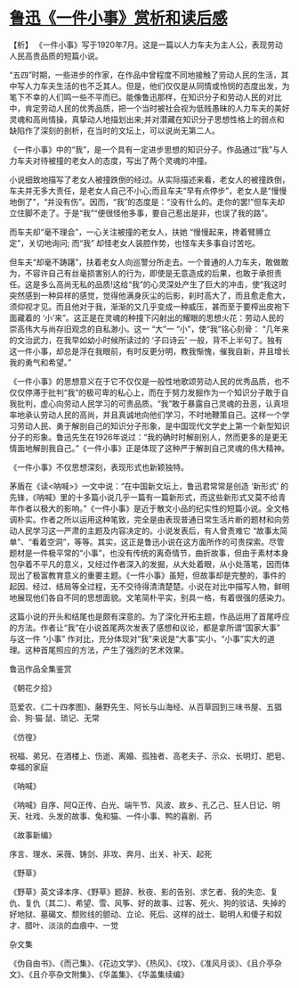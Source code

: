 # [鲁迅《一件小事》赏析和读后感](https://www.vrrw.net/wx/9226.html)

【析】 《一件小事》写于1920年7月。这是一篇以人力车夫为主人公，表现劳动人民高贵品质的短篇小说。

“五四”时期，一些进步的作家，在作品中曾程度不同地接触了劳动人民的生活，其中写人力车夫生活的也不乏其人。但是，他们仅仅是从同情或怜悯的态度出发，为笔下不幸的人们鸣一些不平而已。能像鲁迅那样，在知识分子和劳动人民的对比中，肯定劳动人民的优秀品质，把一个当时被社会视为低贱愚昧的人力车夫的美好灵魂和高尚情操，真挚动人地描划出来;并对潜藏在知识分子思想性格上的弱点和缺陷作了深刻的剖析，在当时的文坛上，可以说尚无第二人。

《一件小事》中的“我”，是一个具有一定进步思想的知识分子。作品通过“我”与人力车夫对待被撞的老女人的态度，写出了两个灵魂的冲撞。

小说细致地描写了老女人被撞跌倒的经过。从实际描述来看，老女人的被撞跌倒，车夫并无多大责任，是老女人自己不小心;而且车夫“早有点停步”，老女人是“慢慢地倒了”，“并没有伤”。因而，“我”的态度是：“没有什么的。走你的罢!”但车夫却立住脚不走了。于是“我”“便很怪他多事，要自己惹出是非，也误了我的路”。

而车夫却“毫不理会”，一心关注被撞的老女人，扶她 “慢慢起来，搀着臂膊立定”，关切地询问; 而“我” 却怪老女人装腔作势，也怪车夫多事自讨苦吃。



但车夫“却毫不踌躇”，扶着老女人向巡警分所走去。一个普通的人力车夫，敢做敢为，不容许自己有丝毫损害别人的行为，即使是无意造成的后果，也敢于承担责任。这是多么高尚无私的品质!这给“我”的心灵深处产生了巨大的冲击，使“我这时突然感到一种异样的感觉，觉得他满身灰尘的后影，刹时高大了，而且愈走愈大，须仰视才见。而且他对于我，渐渐的又几乎变成一种威压，甚而至于要榨出皮袍下面藏着的 ‘小’来”。这正是在灵魂的种撞下闪射出的耀眼的思想火花：劳动人民的崇高伟大与尚存旧观念的自私渺小。这一 “大”一 “小”，使“我”铭心刻骨： “几年来的文治武力，在我早如幼小时候所读过的 ‘子曰诗云’ 一般，背不上半句了。独有这一件小事，却总是浮在我眼前，有时反更分明，教我惭愧，催我自新，并且增长我的勇气和希望。”

《一件小事》的思想意义在于它不仅仅是一般性地歌颂劳动人民的优秀品质，也不仅仅停滞于批判“我”的极可卑的私心上，而在于努力发掘作为一个知识分子敢于自我批判，虚心向劳动人民学习的可贵品质。“我”敢于暴露自己灵魂的丑恶，认真坦率地承认劳动人民的高尚，并且真诚地向他们学习，不时地鞭策自己。这样一个学习劳动人民、勇于解剖自己的知识分子形象，是中国现代文学史上第一个新型知识分子的形象。鲁迅先生在1926年说过：“我的确时时解剖别人，然而更多的是更无情面地解剖我自己。”《一件小事》正是体现了这种严于解剖自己灵魂的伟大精神。

《一件小事》不仅思想深刻，表现形式也新颖独特。

茅盾在《读<呐喊>》一文中说：“在中国新文坛上，鲁迅君常常是创造 ‘新形式’ 的先锋，《呐喊》里的十多篇小说几乎一篇有一篇新形式，而这些新形式又莫不给青年作者以极大的影响。”《一件小事》是近于散文小品的纪实性的短篇小说。全文格调朴实。作者之所以运用这种笔致，完全是由表现普通日常生活片断的题材和向劳动人民学习这一严肃的主题及内容决定的。小说发表后，有人曾责难它 “故事太简单”、“看着空洞”，等等。其实，这正是鲁迅小说在这方面所作的可贵探索。尽管题材是一件极平常的“小事”，也没有传统的离奇情节，曲折故事，但由于素材本身包孕着不平凡的意义，又经过作者深入的发掘，从大处着眼，从小处落笔，因而体现出了极富教育意义的重要主题。《一件小事》虽短，但故事却是完整的，事件的起因、经过、结局等全过程，无不交待得清清楚楚。小说在对比中描写人物，鲜明地展现他们各自不同的思想面貌。文笔简朴平实，别具一格，有着很强的感染力。

这篇小说的开头和结尾也是颇有深意的。为了深化开拓主题，作品运用了首尾呼应的方法。作者让“我”在小说首尾两次发表了感想和议论，都是拿所谓“国家大事” 与这一件 “小事” 作对比，充分体现对“我”来说是“大事”实小，“小事”实大的道理。这种首尾照应的方法，产生了强烈的艺术效果。

鲁迅作品全集鉴赏

《朝花夕拾》

范爱农、《二十四孝图》、藤野先生、阿长与山海经、从百草园到三味书屋、五猖会、狗·猫·鼠、琐记、无常

《仿徨》

祝福、弟兄、在酒楼上、伤逝、离婚、孤独者、高老夫子、示众、长明灯、肥皂、幸福的家庭

《呐喊》

《呐喊》自序、阿Q正传、白光、端午节、风波、故乡、孔乙己、狂人日记、明天、社戏、头发的故事、兔和猫、一件小事、鸭的喜剧、药

《故事新编》

序言、理水、采薇、铸剑、非攻、奔月、出关、补天、起死

《野草》

《野草》英文译本序、《野草》题辞、秋夜、影的告别、求乞者、我的失恋、复仇、复仇〔其二〕、希望、雪、风筝、好的故事、过客、死火、狗的驳诘、失掉的好地狱、墓碣文、颓败线的颤动、立论、死后、这样的战士、聪明人和傻子和奴才、腊叶、淡淡的血痕中、一觉

杂文集

《伪自由书》、《而己集》、《花边文学》、《热风》、《坟》、《准风月谈》、《且介亭杂文》、《且介亭杂文附集》、《华盖集》、《华盖集续编》

